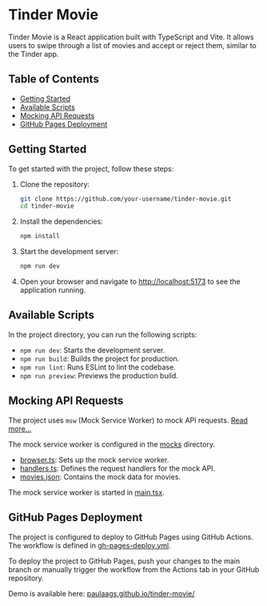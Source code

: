 # Tinder Movie

Tinder Movie is a React application built with TypeScript and Vite. It allows users to swipe through a list of movies and accept or reject them, similar to the Tinder app.

## Table of Contents

- [Getting Started](#getting-started)
- [Available Scripts](#available-scripts)
- [Mocking API Requests](#mocking-api-requests)
- [GitHub Pages Deployment](#github-pages-deployment)

## Getting Started

To get started with the project, follow these steps:

1. Clone the repository:

   ```sh
   git clone https://github.com/your-username/tinder-movie.git
   cd tinder-movie
   ```

2. Install the dependencies:

   ```sh
   npm install
   ```

3. Start the development server:

   ```sh
   npm run dev
   ```

4. Open your browser and navigate to [http://localhost:5173]([http://localhost:5173) to see the application running.

## Available Scripts

In the project directory, you can run the following scripts:

- `npm run dev`: Starts the development server.
- `npm run build`: Builds the project for production.
- `npm run lint`: Runs ESLint to lint the codebase.
- `npm run preview`: Previews the production build.

## Mocking API Requests

The project uses `msw` (Mock Service Worker) to mock API requests. [Read more...](https://mswjs.io/)

The mock service worker is configured in the [mocks](./src/mocks/) directory.

- [browser.ts](./src/mocks/browser.ts): Sets up the mock service worker.
- [handlers.ts](./src/mocks/handlers.ts): Defines the request handlers for the mock API.
- [movies.json](./src/mocks/movies.json): Contains the mock data for movies.

The mock service worker is started in [main.tsx](./src/main.tsx).

## GitHub Pages Deployment

The project is configured to deploy to GitHub Pages using GitHub Actions. The workflow is defined in [gh-pages-deploy.yml](./.github/workflows/gh-pages-deploy.yml).

To deploy the project to GitHub Pages, push your changes to the main branch or manually trigger the workflow from the Actions tab in your GitHub repository.

Demo is available here: [paulaags.github.io/tinder-movie/](https://paulaags.github.io/tinder-movie/)
